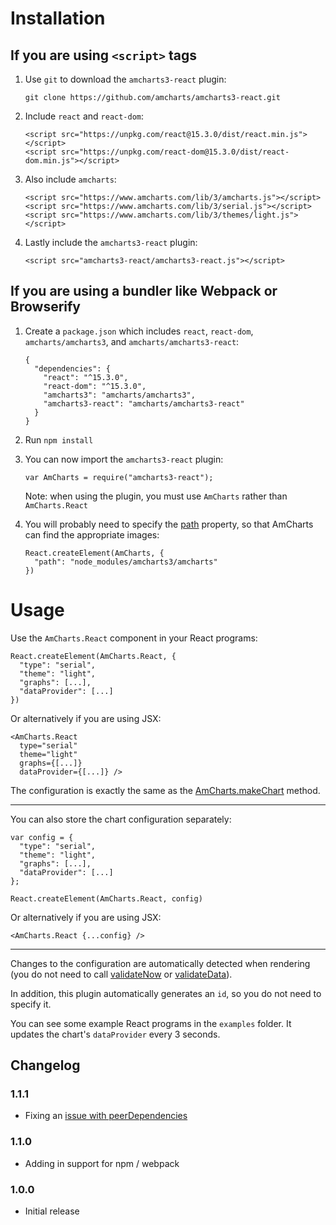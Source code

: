 Installation
============

If you are using `<script>` tags
--------------------------------

1. Use `git` to download the `amcharts3-react` plugin:

   ```
   git clone https://github.com/amcharts/amcharts3-react.git
   ```

2. Include `react` and `react-dom`:

   ```
   <script src="https://unpkg.com/react@15.3.0/dist/react.min.js"></script>
   <script src="https://unpkg.com/react-dom@15.3.0/dist/react-dom.min.js"></script>
   ```

3. Also include `amcharts`:

   ```
   <script src="https://www.amcharts.com/lib/3/amcharts.js"></script>
   <script src="https://www.amcharts.com/lib/3/serial.js"></script>
   <script src="https://www.amcharts.com/lib/3/themes/light.js"></script>
   ```

4. Lastly include the `amcharts3-react` plugin:

   ```
   <script src="amcharts3-react/amcharts3-react.js"></script>
   ```

If you are using a bundler like Webpack or Browserify
-----------------------------------------------------

1. Create a `package.json` which includes `react`, `react-dom`, `amcharts/amcharts3`, and `amcharts/amcharts3-react`:

   ```
   {
     "dependencies": {
       "react": "^15.3.0",
       "react-dom": "^15.3.0",
       "amcharts3": "amcharts/amcharts3",
       "amcharts3-react": "amcharts/amcharts3-react"
     }
   }
   ```

2. Run `npm install`

3. You can now import the `amcharts3-react` plugin:

   ```
   var AmCharts = require("amcharts3-react");
   ```

   Note: when using the plugin, you must use `AmCharts` rather than `AmCharts.React`

4. You will probably need to specify the [path](https://docs.amcharts.com/3/javascriptcharts/AmSerialChart#path) property, so that AmCharts can find the appropriate images:

   ```
   React.createElement(AmCharts, {
     "path": "node_modules/amcharts3/amcharts"
   })
   ```

Usage
=====

Use the `AmCharts.React` component in your React programs:

```
React.createElement(AmCharts.React, {
  "type": "serial",
  "theme": "light",
  "graphs": [...],
  "dataProvider": [...]
})
```

Or alternatively if you are using JSX:

```
<AmCharts.React
  type="serial"
  theme="light"
  graphs={[...]}
  dataProvider={[...]} />
```

The configuration is exactly the same as the [AmCharts.makeChart](https://docs.amcharts.com/3/javascriptcharts/AmCharts#makeChart) method.

----

You can also store the chart configuration separately:

```
var config = {
  "type": "serial",
  "theme": "light",
  "graphs": [...],
  "dataProvider": [...]
};
```

```
React.createElement(AmCharts.React, config)
```

Or alternatively if you are using JSX:

```
<AmCharts.React {...config} />
```

----

Changes to the configuration are automatically detected when rendering (you do not need to call [validateNow](https://docs.amcharts.com/3/javascriptcharts/AmSerialChart#validateNow) or [validateData](https://docs.amcharts.com/3/javascriptcharts/AmSerialChart#validateData)).

In addition, this plugin automatically generates an `id`, so you do not need to specify it.

You can see some example React programs in the `examples` folder. It updates the chart's `dataProvider` every 3 seconds.


## Changelog

### 1.1.1
* Fixing an [issue with peerDependencies](https://github.com/npm/npm/issues/3218)

### 1.1.0
* Adding in support for npm / webpack

### 1.0.0
* Initial release
